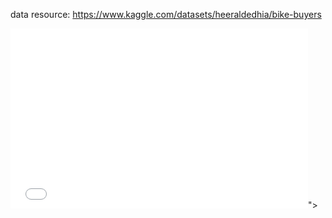 data resource: https://www.kaggle.com/datasets/heeraldedhia/bike-buyers
<iframe src="<iframe src="https://onedrive.live.com/embed?resid=C903C8BAF2A1521E%213189&amp;authkey=!AD1mVHHTpEhfy9o&amp;em=2&amp;wdAr=1.7777777777777777" width="476px" height="288px" frameborder="0">포함된 <a target="_blank" href="https://office.com">Microsoft Office</a> 프레젠테이션, 제공: <a target="_blank" href="https://office.com/webapps">Office</a></iframe>">

